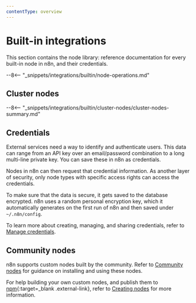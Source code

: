 ```yaml
---
contentType: overview
---
```


# Built-in integrations

This section contains the node library: reference documentation for every built-in node in n8n, and their credentials.

--8<-- "_snippets/integrations/builtin/node-operations.md"

## Cluster nodes

--8<-- "_snippets/integrations/builtin/cluster-nodes/cluster-nodes-summary.md"

## Credentials

External services need a way to identify and authenticate users. This data can range from an API key over an email/password combination to a long multi-line private key. You can save these in n8n as credentials.

Nodes in n8n can then request that credential information. As another layer of security, only node types with specific access rights can access the credentials.

To make sure that the data is secure, it gets saved to the database encrypted. n8n uses a random personal encryption key, which it automatically generates on the first run of n8n and then saved under `~/.n8n/config`.

To learn more about creating, managing, and sharing credentials, refer to [Manage credentials](/credentials/).

## Community nodes

n8n supports custom nodes built by the community. Refer to [Community nodes](/integrations/community-nodes/) for guidance on installing and using these nodes.

For help building your own custom nodes, and publish them to [npm](https://www.npmjs.com/){:target=_blank .external-link}, refer to [Creating nodes](/integrations/creating-nodes/) for more information.
